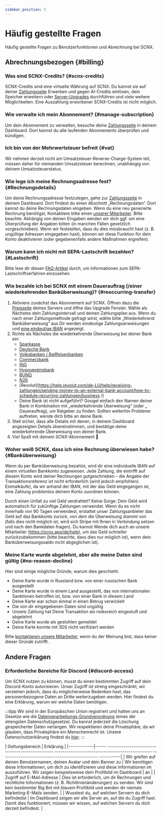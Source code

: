 ```yaml
---
sidebar_position: 5
---
```


# Häufig gestellte Fragen

Häufig gestellte Fragen zu Benutzerfunktionen und Abrechnung bei SCNX.

## Abrechnungsbezogen {#billing}

### Was sind SCNX-Credits? {#scnx-credits}

SCNX-Credits sind eine virtuelle Währung auf SCNX. Du kannst sie auf 
deiner [Zahlungsseite](https://scnx.app/de/user/zahlungen) Erwerben und gegen AI-Credits einlösen, dein
Speicher erweitern oder [Server-Upgrades](./../guilds/plans#upgrade) durchführen und viele weitere Möglichkeiten. Eine Auszahlung erworbener SCNX-Credits ist nicht möglich.

### Wie verwalte ich mein Abonnement? {#manage-subscription}

Um dein Abonnement zu verwalten, besuche deine [Zahlungsseite](https://scnx.app/de/user/zahlungen) in deinem Dashboard. Dort kannst du 
alle laufenden Abonnements überprüfen und kündigen.

### Ich bin von der Mehrwertsteuer befreit {#vat}

Wir nehmen derzeit nicht am Umsatzsteuer-Reverse-Charge-System teil, müssen daher für niemanden Umsatzsteuer berechnen,
unabhängig von deinem Umsatzsteuerstatus.

### Wie lege ich meine Rechnungsadresse fest? {#Rechnungsdetails}

Um deine Rechnungsadresse festzulegen, gehe zur [Zahlungsseite](https://scnx.app/de/user/zahlungen) in deinem Dashboard. Dort findest du einen Abschnitt „Rechnungsdaten“. 
Dort kannst du deine Rechnungsdaten eingeben. Wenn du eine neu generierte Rechnung benötigst,
Kontaktiere bitte einen [unserer Mitarbeiter](https://scnx.app/de/help).
Bitte beachte: Abhängig von deinen Eingaben werden wir dich ggf. um eine Überprüfung der Angaben bitten (in manchen Fällen gesetzlich vorgeschrieben).
Wenn wir feststellen, dass du dies missbraucht hast (z. B. ungültige Adressen eingegeben hast), können wir diese Funktion für dein Konto deaktivieren 
(oder gegebenenfalls andere Maßnahmen ergreifen).

### Warum kann ich nicht mit SEPA-Lastschrift bezahlen? {#Lastschrift}

Bitte lese dir diesen [FAQ-Artikel](https://faq.scnx.app/de/sepa-lastschrift/) durch, um Informationen zum SEPA-Lastschriftverfahren einzusehen.

### Wie bezahle ich bei SCNX mit einem Dauerauftrag (/einer wiederkehrenden Banküberweisung)? {#reoccurring-transfer}

1. Aktiviere zunächst das Abonnement auf SCNX. Öffnen dazu
   die [Preisseite](https://scnx.app/de/glink?page=pricing?showUpgradeModal=true) deines Servers und öffne das Upgrade
   Fenster. Wähle als Nächstes dein Zahlungsintervall und deinen Zahlungsplan aus. Wenn du nach einer Zahlungsmethode gefragt wirst, wähle bitte „Wiederkehrend Banküberweisung“ aus
   Dir werden eindeutige Zahlungsanweisungen und [eine eindeutige IBAN](#Überweisung) angezeigt.
2. Richte als Nächstes die wiederkehrende Überweisung bei deiner Bank ein:
   * [Sparkasse](https://www.sparkasse.de/pk/ratgeber/finanzglossar/dauerauftrag.html)
   * [Deutsche Bank](https://www.deutsche-bank.de/pk/shared/trxm/help-de/konten/konten-dauerauftraege.html)
   * [Volksbanken / Raiffeisenbanken](https://www.vr.de/privatkunden/unsere-produkte/was-ist-ein-girokonto/online-banking/dauerauftrag-einrichten-oder-aendern.html)
   * [Commerzbank](https://service.commerzbank.de/wie-richte-ich-einen-dauerauftrag-ein)
   * [ING](https://www.ing.de/hilfe/banking/)
   * [Hypovereinsbank](https://www.hypovereinsbank.de/hvb/kontaktwege/dauerauftrag)
   * [BUNQ](https://together.bunq.com/d/84-schedule-a-zahlung)
   * [N26](https://support.n26.com/de-de/zahlungen-ueberweisungen-und-abhebungen/lastschriften-und-dauerauftrage/wie-erstelle-und-verwalte-ich-dauerauftrage)
   * [Revolut](https://help.revolut.com/de-LU/help/receiving-zahlungen/sending-money-to-an-external-bank-account/how-to-schedule-recurring-zahlungen/business /)
   * Deine Bank ist nicht aufgeführt? Googel einfach den Namen deiner Bank in Kombination mit „wiederkehrende Überweisung“ (oder „
     Dauerauftrag), um Ratgeber zu finden. Sollten weiterhin Probleme auftreten, wende dich bitte an deine Bank.
3. Stell sicher, dass alle Details mit denen, in deinem Dashboard angezeigten Details übereinstimmen, und bestätige deine wiederkehrende Überweisung von deiner
   Bank.
4. Viel Spaß mit deinem SCNX-Abonnement 🚀

### Woher weiß SCNX, dass ich eine Rechnung überwiesen habe? {#Banküberweisung}

Wenn du per Banküberweisung bezahlst, wird dir eine individuelle IBAN auf einem virtuellen Bankkonto zugewiesen. Jede Zahlung, die eintrifft
auf diesem Konto wird deiner Rechnungen gutgeschrieben – die Angabe der Transaktionsreferenz ist nicht erforderlich (wird jedoch empfohlen).
Einmalkäufe), da wir anhand der IBAN, mit der das Geld eingegangen ist, eine Zahlung problemlos deinem Konto zuordnen können.

Durch einen Unfall zu viel Geld verdrahtet? Keine Sorge: Dein Geld wird automatisch für zukünftige Zahlungen verwendet.
Wenn du es nicht innerhalb von 90 Tagen verwendest, erstattet unser Zahlungsanbieter das Geld auf das Bankkonto zurück, von dem die Überweisung stammt
von (falls dies nicht möglich ist, wird sich Stripe mit Ihnen in Verbindung setzen und nach den Bankdaten fragen). Du kannst
Wende dich auch an unsere Mitarbeiter (https://scnx.app/de/help), um das Geld schneller zurückzubekommen (bitte beachte, dass dies nur möglich ist),
wenn dein Banküberweisungssaldo nicht abgeglichen ist).

### Meine Karte wurde abgelehnt, aber alle meine Daten sind gültig {#no-reason-decline}

Hier sind einige mögliche Gründe, warum dies geschieht:

* Deine Karte wurde in Russland bzw. von einer russischen Bank ausgestellt
* Deine Karte wurde in einem Land ausgestellt, das von internationalen Sanktionen betroffen ist, bzw. von einer Bank in diesem Land
* Deine Karte war schon einmal in einen Betrug verwickelt
* Die von dir eingegebenen Daten sind ungültig
* Unsere Zahlung hat Deine Transaktion als risikoreich eingestuft und abgelehnt
* Deine Karte wurde als gestohlen gemeldet
* Deine Karte konnte mit 3DS nicht verifiziert werden

Bitte [kontaktieren unsere Mitarbeiter](https://scnx.app/de/help), wenn du der Meinung bist, dass keiner dieser Gründe zutrifft.

## Andere Fragen

### Erforderliche Bereiche für Discord {#discord-access}

Um SCNX nutzen zu können, musst du einen bestimmten Zugriff auf dein Discord-Konto autorisieren. 
Unser Zugriff ist streng eingeschränkt, wir verstehen jedoch, dass du möglicherweise Bedenken hast, das personenbezogene Daten an Dritte weiterzugeben werden. 
Hier findest du eine Erklärung, warum wir welche Daten benötigen.

:::tipp
Wir sind in der Europäischen Union registriert und halten uns an Gesetze wie die [Datenverarbeitungs-Grundverordnung](https://gdpr-info.eu/) (eines der strengsten Datenschutzgesetze). Du kannst jederzeit die Löschung gespeicherter Daten verlangen. Wir respektieren deine Privatsphäre, da wir glauben, dass Privatsphäre ein Menschenrecht ist. 
Unsere Datenschutzerklärung findest du [hier](https://scootkit.net/privacy).
:::

| Geltungsbereich | Erklärung |
|-------------|------ -------------------------------------------------- -------------------------------------------------- -------------------------------------------------- -----------|
| Wir greifen auf deinen Benutzernamen, deinen Avatar und dein Banner zu | Wir benötigen diese Informationen, um dich zu identifizieren und diese Informationen im auszuführen. Wir zeigen beispielsweise dein Profilbild im Dashboard | an |
| Zugriff auf E-Mail-Adresse | Dies ist erforderlich, um dir Rechnungen und rechtliche Informationen (z. B. Richtlinienänderungen) zu senden. Wir sind kein bestimmter Big Bot mit blauem Profilbild und werden dir niemals Marketing-E-Mails senden. |
| Wusstest du, auf welchen Servern du dich befindedst | Im Dashboard zeigen wir alle Server an, auf die du Zugriff hast. Damit dies funktioniert, müssen wir wissen, auf welchen Servern du dich derzeit befindest. |
